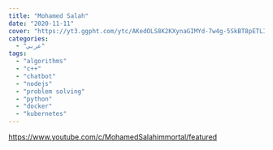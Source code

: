 ```yaml
---
title: "Mohamed Salah"
date: "2020-11-11"
cover: "https://yt3.ggpht.com/ytc/AKedOLS8K2KXynaGIMYd-7w4g-5SkBT8pETLIZK-Om00nA=s88-c-k-c0x00ffffff-no-rj"
categories:
  - "عربي"
tags:
  - "algorithms"
  - "c++"
  - "chatbot"
  - "nodejs"
  - "problem solving"
  - "python"
  - "docker"
  - "kubernetes"
---
```


https://www.youtube.com/c/MohamedSalahimmortal/featured
